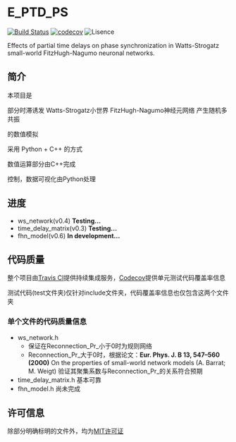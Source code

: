 # E_PTD_PS

[![Build Status](https://travis-ci.org/SHawnHardy/E_PTD_PS.svg?branch=master)](https://travis-ci.org/SHawnHardy/E_PTD_PS)
[![codecov](https://codecov.io/gh/SHawnHardy/E_PTD_PS/branch/master/graph/badge.svg)](https://codecov.io/gh/SHawnHardy/E_PTD_PS)
![Lisence](https://img.shields.io/github/license/SHawnHardy/E_PTD_PS.svg?style=flat)

Effects of partial time delays on phase synchronization in Watts-Strogatz small-world FitzHugh-Nagumo neuronal networks.

## 简介

本项目是

部分时滞诱发 Watts-Strogatz小世界 FitzHugh-Nagumo神经元网络 产生随机多共振

的数值模拟

采用 Python + C++ 的方式

数值运算部分由C++完成

控制，数据可视化由Python处理

## 进度

* ws_network(v0.4) **Testing...**
* time_delay_matrix(v0.3) **Testing...**
* fhn_model(v0.6) **In development...**

## 代码质量

整个项目由[Travis CI](https://travis-ci.org)提供持续集成服务，[Codecov](https://codecov.io)提供单元测试代码覆盖率信息

测试代码(test文件夹)仅针对include文件夹，代码覆盖率信息也仅包含这两个文件夹

### 单个文件的代码质量信息

* ws_network.h
  * 保证在Reconnection_Pr_小于0时为规则网络
  * Reconnection_Pr_大于0时，根据论文：**Eur. Phys. J. B 13, 547–560 (2000)** 
  On the properties of small-world network models 
  (A. Barrat; M. Weigt)
  验证其聚集系数与Reconnection_Pr_的关系符合预期
* time_delay_matrix.h 基本可靠
* fhn_model.h 尚未完成

## 许可信息

除部分明确标明的文件外，均为[MIT许可证](https://opensource.org/licenses/MIT)
